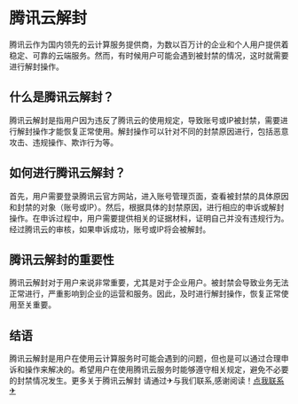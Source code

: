 # 腾讯云解封

腾讯云作为国内领先的云计算服务提供商，为数以百万计的企业和个人用户提供着稳定、可靠的云端服务。然而，有时候用户可能会遇到被封禁的情况，这时就需要进行解封操作。

## 什么是腾讯云解封？

腾讯云解封是指用户因为违反了腾讯云的使用规定，导致账号或IP被封禁，需要进行解封操作才能恢复正常使用。解封操作可以针对不同的封禁原因进行，包括恶意攻击、违规操作、欺诈行为等。

## 如何进行腾讯云解封？

首先，用户需要登录腾讯云官方网站，进入账号管理页面，查看被封禁的具体原因和封禁的对象（账号或IP）。然后，根据具体的封禁原因，进行相应的申诉或解封操作。在申诉过程中，用户需要提供相关的证据材料，证明自己并没有违规行为。经过腾讯云的审核，如果申诉成功，账号或IP将会被解封。

## 腾讯云解封的重要性

腾讯云解封对于用户来说非常重要，尤其是对于企业用户。被封禁会导致业务无法正常进行，严重影响到企业的运营和服务。因此，及时进行解封操作，恢复正常使用至关重要。

## 结语

腾讯云解封是用户在使用云计算服务时可能会遇到的问题，但也是可以通过合理申诉和操作来解决的。希望用户在使用腾讯云服务时能够遵守相关规定，避免不必要的封禁情况发生。更多关于腾讯云解封 请通过✈与我们联系,感谢阅读！[点我联系✈](https://gm.k02.cc)
